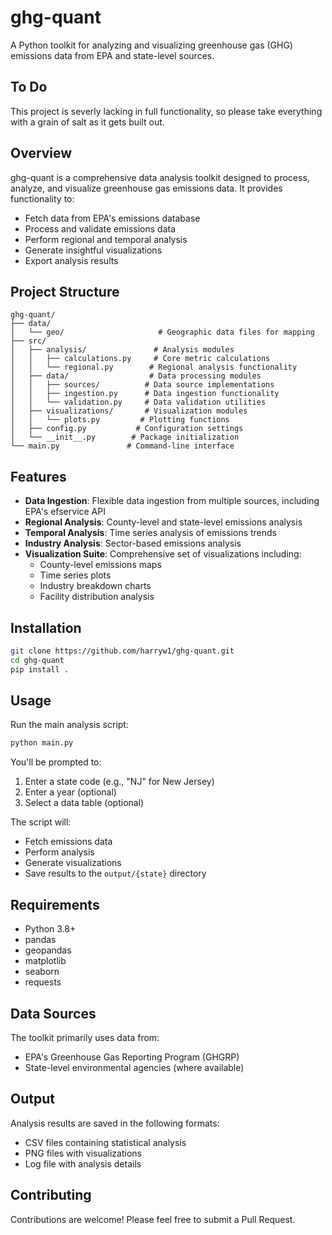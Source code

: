 # ghg-quant

A Python toolkit for analyzing and visualizing greenhouse gas (GHG) emissions data from EPA and state-level sources.

## To Do

This project is severly lacking in full functionality, so please take everything with a grain of salt as it gets built out.

## Overview

ghg-quant is a comprehensive data analysis toolkit designed to process, analyze, and visualize greenhouse gas emissions data. It provides functionality to:

- Fetch data from EPA's emissions database
- Process and validate emissions data
- Perform regional and temporal analysis
- Generate insightful visualizations
- Export analysis results

## Project Structure

```
ghg-quant/
├── data/
│   └── geo/                     # Geographic data files for mapping
├── src/
│   ├── analysis/               # Analysis modules
│   │   ├── calculations.py     # Core metric calculations
│   │   └── regional.py        # Regional analysis functionality
│   ├── data/                  # Data processing modules
│   │   ├── sources/          # Data source implementations
│   │   ├── ingestion.py      # Data ingestion functionality
│   │   └── validation.py     # Data validation utilities
│   ├── visualizations/       # Visualization modules
│   │   └── plots.py         # Plotting functions
│   ├── config.py           # Configuration settings
│   └── __init__.py        # Package initialization
└── main.py               # Command-line interface
```

## Features

- **Data Ingestion**: Flexible data ingestion from multiple sources, including EPA's efservice API
- **Regional Analysis**: County-level and state-level emissions analysis
- **Temporal Analysis**: Time series analysis of emissions trends
- **Industry Analysis**: Sector-based emissions analysis
- **Visualization Suite**: Comprehensive set of visualizations including:
  - County-level emissions maps
  - Time series plots
  - Industry breakdown charts
  - Facility distribution analysis

## Installation

```bash
git clone https://github.com/harryw1/ghg-quant.git
cd ghg-quant
pip install .
```

## Usage

Run the main analysis script:

```bash
python main.py
```

You'll be prompted to:
1. Enter a state code (e.g., "NJ" for New Jersey)
2. Enter a year (optional)
3. Select a data table (optional)

The script will:
- Fetch emissions data
- Perform analysis
- Generate visualizations
- Save results to the `output/{state}` directory

## Requirements

- Python 3.8+
- pandas
- geopandas
- matplotlib
- seaborn
- requests

## Data Sources

The toolkit primarily uses data from:
- EPA's Greenhouse Gas Reporting Program (GHGRP)
- State-level environmental agencies (where available)

## Output

Analysis results are saved in the following formats:
- CSV files containing statistical analysis
- PNG files with visualizations
- Log file with analysis details

## Contributing

Contributions are welcome! Please feel free to submit a Pull Request.
